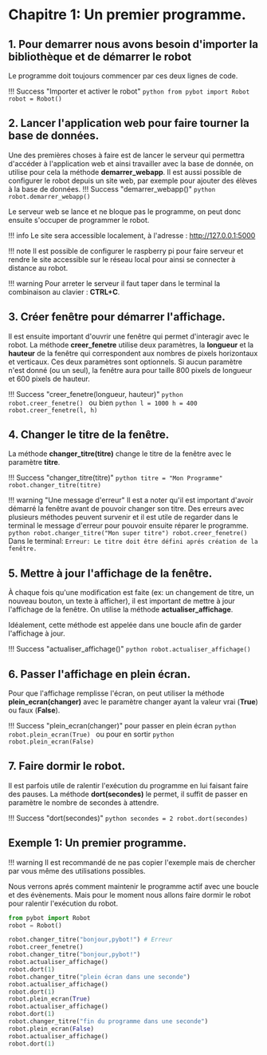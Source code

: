 # Chapitre 1: Un premier programme.

## 1. Pour demarrer nous avons besoin d'importer la bibliothèque et de démarrer le robot

Le programme doit toujours commencer par ces deux lignes de code.

!!! Success "Importer et activer le robot"
`python
    from pybot import Robot
    robot = Robot()
    `

## 2. Lancer l'application web pour faire tourner la base de données.

Une des premières choses à faire est de lancer le serveur qui permettra d'accéder à l'application web et ainsi travailler avec la base de donnée, on utilise pour cela la méthode **demarrer_webapp**.
Il est aussi possible de configurer le robot depuis un site web, par exemple pour ajouter des élèves à la base de données.
!!! Success "demarrer_webapp()"
`python
    robot.demarrer_webapp()
    `

Le serveur web se lance et ne bloque pas le programme, on peut donc ensuite s'occuper de programmer le robot.

!!! info
Le site sera accessible localement, à l'adresse : http://127.0.0.1:5000

!!! note
Il est possible de configurer le raspberry pi pour faire serveur et rendre le site accessible sur le réseau local pour ainsi se connecter à distance au robot.

!!! warning
Pour arreter le serveur il faut taper dans le terminal la combinaison au clavier : **CTRL+C**.

## 3. Créer fenêtre pour démarrer l'affichage.

Il est ensuite important d'ouvrir une fenêtre qui permet d'interagir avec le robot. La méthode **creer_fenetre** utilise deux paramètres, la **longueur** et la **hauteur** de la fenêtre qui correspondent aux nombres de pixels horizontaux et verticaux. Ces deux paramètres sont optionnels. Si aucun paramètre n'est donné (ou un seul), la fenêtre aura pour taille 800 pixels de longueur et 600 pixels de hauteur.

!!! Success "creer_fenetre(longueur, hauteur)"
`python
    robot.creer_fenetre()
    `
ou bien
`python
    l = 1000
    h = 400
    robot.creer_fenetre(l, h)
    `

## 4. Changer le titre de la fenêtre.

La méthode **changer_titre(titre)** change le titre de la fenêtre avec le paramètre **titre**.

!!! Success "changer_titre(titre)"
`python
    titre = "Mon Programme"
    robot.changer_titre(titre)
    `

!!! warning "Une message d'erreur"
Il est a noter qu'il est important d'avoir démarré la fenêtre avant de pouvoir changer son titre.
Des erreurs avec plusieurs méthodes peuvent survenir et il est utile de regarder dans le terminal le message d'erreur pour pouvoir ensuite réparer le programme.
`python
    robot.changer_titre("Mon super titre")
    robot.creer_fenetre()
    `
Dans le terminal:
`Erreur: Le titre doit être défini aprés création de la fenêtre.`

## 5. Mettre à jour l'affichage de la fenêtre.

À chaque fois qu'une modification est faite (ex: un changement de titre, un nouveau bouton, un texte à afficher), il est important de mettre à jour l'affichage de la fenêtre. On utilise la méthode **actualiser_affichage**.

Idéalement, cette méthode est appelée dans une boucle afin de garder l'affichage à jour.

!!! Success "actualiser_affichage()"
`python
    robot.actualiser_affichage()
    `

## 6. Passer l'affichage en plein écran.

Pour que l'affichage remplisse l'écran, on peut utiliser la méthode **plein_ecran(changer)** avec le paramètre changer ayant la valeur vrai (**True**) ou faux (**False**).

!!! Success "plein_ecran(changer)"
pour passer en plein écran
`python
    robot.plein_ecran(True)
    `
ou pour en sortir
`python
    robot.plein_ecran(False)
    `

## 7. Faire dormir le robot.

Il est parfois utile de ralentir l'exécution du programme en lui faisant faire des pauses. La méthode **dort(secondes)** le permet, il suffit de passer en paramètre le nombre de secondes à attendre.

!!! Success "dort(secondes)"
`python
    secondes = 2
    robot.dort(secondes)
    `

## Exemple 1: Un premier programme.

!!! warning
Il est recommandé de ne pas copier l'exemple mais de chercher par vous même des utilisations possibles.

Nous verrons aprés comment maintenir le programme actif avec une boucle et des évènements. Mais pour le moment nous allons faire dormir le robot pour ralentir l'exécution du robot.

```python
from pybot import Robot
robot = Robot()

robot.changer_titre("bonjour,pybot!") # Erreur
robot.creer_fenetre()
robot.changer_titre("bonjour,pybot!")
robot.actualiser_affichage()
robot.dort(1)
robot.changer_titre("plein écran dans une seconde")
robot.actualiser_affichage()
robot.dort(1)
robot.plein_ecran(True)
robot.actualiser_affichage()
robot.dort(1)
robot.changer_titre("fin du programme dans une seconde")
robot.plein_ecran(False)
robot.actualiser_affichage()
robot.dort(1)
```
